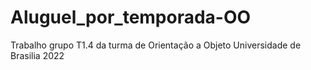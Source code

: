 # Aluguel_por_temporada-OO
 Trabalho grupo T1.4 da turma de Orientação a Objeto Universidade de Brasilia 2022
